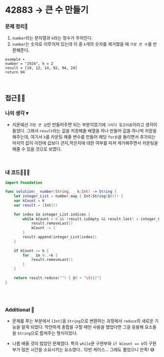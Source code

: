 # 42883 → 큰 수 만들기
### 문제 정리📝
1. `number`라는 문자열과 `k`라는 정수가 주어진다.
2. `number`는 숫자로 이루어져 있는데 이 중 `k`개의 숫자를 제거했을 때 `가장 큰 수`를 반환해준다.

```
example ▾
number = "1924", k = 2
result = [19, 12, 14, 92, 94, 24]
return 94
```

</br>

## 접근🚶🏻
### 나의 생각 ▾
- 지문에선 `가장 큰 값`만 만들어주면 되는 부분이었기에 `그리디 알고리즘`이라고 생각이 들었다. 그래서 `result`라는 값을 저장해줄 배열을 하나 만들어 값을 하나씩 저장을 해주는데, 여기서 `k`를 카운팅 해줄 변수를 만들어 해당 `for문`을 돌리면서 추가되는 마지막 값이 이전에 값보다 큰지,작은지에 대한 여부를 따져 제거해주면서 카운팅을 해줄 수 있을 것으로 보였다.

</br>

### 내 코드👨🏻‍💻
```swift
import Foundation

func solution(_ number:String, _ k:Int) -> String {
    let integer_List = number.map { Int(String($0))! }
    var kCount = k
    var result = [Int]()
    
    for index in integer_List.indices {
        while kCount > 0 && !result.isEmpty && result.last! < integer_List[index] {
            result.removeLast()
            kCount -= 1
        }
        result.append(integer_List[index])
    }
    
    if kCount == k {
        for _ in 0..<k {
            result.removeLast()
        }
    }
    
    return result.reduce("") { $0 + "\($1)"}
}
```

</br></br>

### Additional 📂
- 문제를 푸는 부분에서 `[Int]`을 `String`으로 변환하는 과정에서 `reduce`의 새로운 기능을 알게 되었다. 막연하게 총합을 구할 때만 사용을 했었다면 그걸 응용해 요소들을 `String`으로 합쳐주는 형식이었다.

- 나름 배울 것이 많았던 문제였다. 특히 `while`문 구현부와 `if kCount == k`이 구현부가 많은 시간을 소요시키는 요소였다.. 12번 케이스... 그래도 풀었으니 만족! 😅